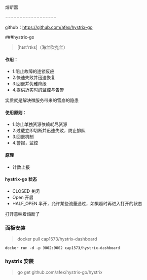 熔断器

==================

github：https://github.com/afex/hystrix-go

###hystrix-go  

>[hɪst'rɪks]（海丝吹克丝）

#### 作用：

* 1.阻止故障的连锁反应
* 2.快速失败并迅速恢复
* 3.回退并优雅降级
* 4.提供近实时的监控与告警

实质就是解决微服务带来的雪崩的隐患

#### 使用原则：

* 1.防止单独资源依赖耗尽资源
* 2.过载立即切断并迅速失败，防止排队
* 3.回退机制
* 4.警报，监控

#### 原理

* 计数上报

#### hystrix-go 状态

* CLOSED 关闭
* Open 开启
* HALF_OPEN 半开，允许某些流量通过，如果超时再进入打开的状态

打开意味着熔断了

### 面板安装

>docker pull cap1573/hystrix-dashboard

```
docker run -d -p 9002:9002 cap1573/hystrix-dashboard
```

### hystrix 安装

>go get github.com/afex/hystrix-go/hystrix









